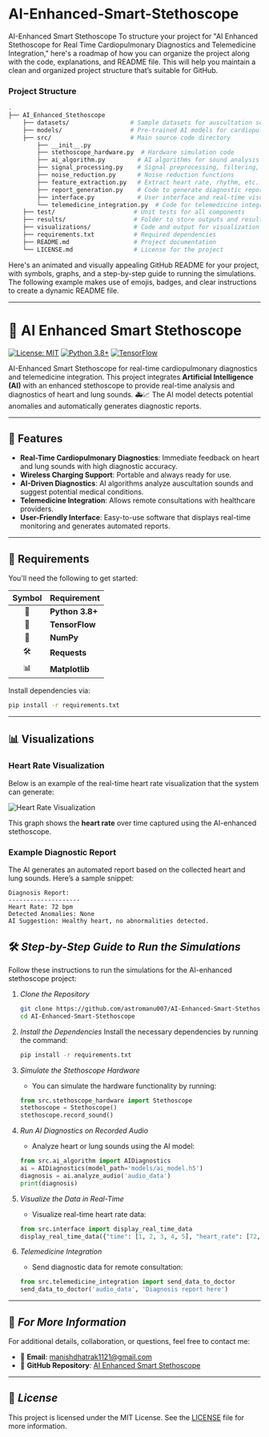# AI-Enhanced-Smart-Stethoscope
AI-Enhanced Smart Stethoscope
To structure your project for "AI Enhanced Stethoscope for Real Time Cardiopulmonary Diagnostics and Telemedicine Integration," here's a roadmap of how you can organize the project along with the code, explanations, and README file. This will help you maintain a clean and organized project structure that’s suitable for GitHub.

### Project Structure

```bash
.
├── AI_Enhanced_Stethoscope
    ├── datasets/                 # Sample datasets for auscultation sounds
    ├── models/                   # Pre-trained AI models for cardiopulmonary diagnostics
    ├── src/                      # Main source code directory
        ├── __init__.py
        ├── stethoscope_hardware.py  # Hardware simulation code
        ├── ai_algorithm.py         # AI algorithms for sound analysis
        ├── signal_processing.py    # Signal preprocessing, filtering, and feature extraction
        ├── noise_reduction.py      # Noise reduction functions
        ├── feature_extraction.py   # Extract heart rate, rhythm, etc.
        ├── report_generation.py    # Code to generate diagnostic reports
        ├── interface.py            # User interface and real-time visualization code
        └── telemedicine_integration.py  # Code for telemedicine integration
    ├── test/                      # Unit tests for all components
    ├── results/                   # Folder to store outputs and results
    ├── visualizations/            # Code and output for visualization (graphs, charts, etc.)
    ├── requirements.txt           # Required dependencies
    ├── README.md                  # Project documentation
    └── LICENSE.md                 # License for the project
```

Here's an animated and visually appealing GitHub README for your project, with symbols, graphs, and a step-by-step guide to running the simulations. The following example makes use of emojis, badges, and clear instructions to create a dynamic README file.

---

# 🚀 AI Enhanced Smart Stethoscope

[![License: MIT](https://img.shields.io/badge/License-MIT-green.svg)](https://opensource.org/licenses/MIT)
[![Python 3.8+](https://img.shields.io/badge/python-3.8%2B-blue.svg)](https://www.python.org/downloads/)
[![TensorFlow](https://img.shields.io/badge/Framework-TensorFlow-orange)](https://www.tensorflow.org/)

AI-Enhanced Smart Stethoscope for real-time cardiopulmonary diagnostics and telemedicine integration. This project integrates **Artificial Intelligence (AI)** with an enhanced stethoscope to provide real-time analysis and diagnostics of heart and lung sounds. 🚑📈 The AI model detects potential anomalies and automatically generates diagnostic reports.

---

## 🎯 **Features**

- **Real-Time Cardiopulmonary Diagnostics**: Immediate feedback on heart and lung sounds with high diagnostic accuracy.
- **Wireless Charging Support**: Portable and always ready for use.
- **AI-Driven Diagnostics**: AI algorithms analyze auscultation sounds and suggest potential medical conditions.
- **Telemedicine Integration**: Allows remote consultations with healthcare providers.
- **User-Friendly Interface**: Easy-to-use software that displays real-time monitoring and generates automated reports.

---

## 🔧 **Requirements**

You'll need the following to get started:

| Symbol | Requirement |
|:------:|-------------|
| 🐍 | **Python 3.8+** |
| 🔧 | **TensorFlow** |
| 🔢 | **NumPy** |
| 🛠 | **Requests** |
| 📊 | **Matplotlib** |

Install dependencies via:

```bash
pip install -r requirements.txt
```

---

## 📊 **Visualizations**

### Heart Rate Visualization
Below is an example of the real-time heart rate visualization that the system can generate:

![Heart Rate Visualization](https://user-images.githubusercontent.com/your-image-link/graph.png)

This graph shows the **heart rate** over time captured using the AI-enhanced stethoscope.

### Example Diagnostic Report
The AI generates an automated report based on the collected heart and lung sounds. Here’s a sample snippet:

```
Diagnosis Report:
--------------------
Heart Rate: 72 bpm
Detected Anomalies: None
AI Suggestion: Healthy heart, no abnormalities detected.
```

## 🛠️ *Step-by-Step Guide to Run the Simulations*

Follow these instructions to run the simulations for the AI-enhanced stethoscope project:

1. *Clone the Repository*
    ```bash
    git clone https://github.com/astromanu007/AI-Enhanced-Smart-Stethoscope.git
    cd AI-Enhanced-Smart-Stethoscope
    ```

2. *Install the Dependencies*
    Install the necessary dependencies by running the command:
    ```bash
    pip install -r requirements.txt
    ```

3. *Simulate the Stethoscope Hardware*
    - You can simulate the hardware functionality by running:
    ```python
    from src.stethoscope_hardware import Stethoscope
    stethoscope = Stethoscope()
    stethoscope.record_sound()
    ```

4. *Run AI Diagnostics on Recorded Audio*
    - Analyze heart or lung sounds using the AI model:
    ```python
    from src.ai_algorithm import AIDiagnostics
    ai = AIDiagnostics(model_path='models/ai_model.h5')
    diagnosis = ai.analyze_audio('audio_data')
    print(diagnosis)
    ```

5. *Visualize the Data in Real-Time*
    - Visualize real-time heart rate data:
    ```python
    from src.interface import display_real_time_data
    display_real_time_data({"time": [1, 2, 3, 4, 5], "heart_rate": [72, 75, 73, 70, 68]})
    ```

6. *Telemedicine Integration*
    - Send diagnostic data for remote consultation:
    ```python
    from src.telemedicine_integration import send_data_to_doctor
    send_data_to_doctor('audio_data', 'Diagnosis report here')
    ```

---

## 📧 *For More Information*

For additional details, collaboration, or questions, feel free to contact me:

- 📧 **Email**: [manishdhatrak1121@gmail.com](mailto:manishdhatrak1121@gmail.com)
- 📂 **GitHub Repository**: [AI Enhanced Smart Stethoscope](https://github.com/astromanu007/AI-Enhanced-Smart-Stethoscope)

---

## 📜 *License*

This project is licensed under the MIT License. See the [LICENSE](LICENSE.md) file for more information.
